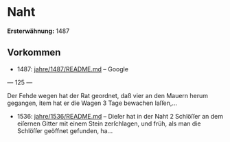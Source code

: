 # Naht

**Ersterwähnung:** 1487

## Vorkommen
- 1487: [jahre/1487/README.md](../jahre/1487/README.md) – Google


— 125 —

Der Fehde wegen hat der Rat geordnet, daß vier
an den Mauern herum gegangen, item hat er die
Wagen 3 Tage bewachen laſſen,...
- 1536: [jahre/1536/README.md](../jahre/1536/README.md) – Dieſer hat in der Naht 2 Schlöſſer an dem eiſernen
Gitter mit einem Stein zerſchlagen, und früh, als man
die Schlöſſer geöffnet gefunden, ha...
